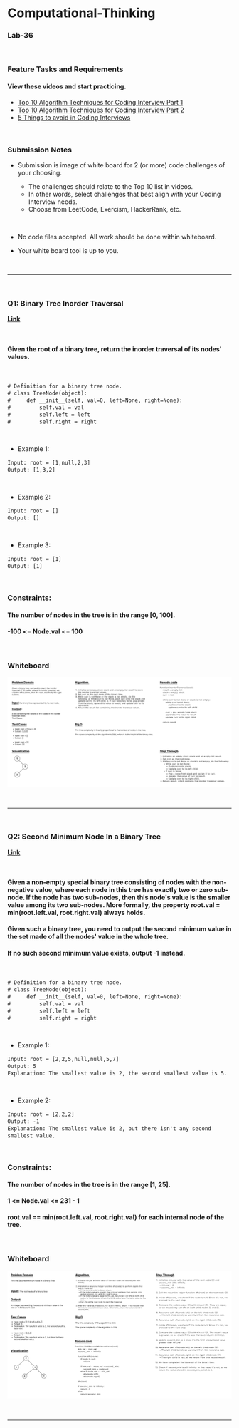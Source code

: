 # Computational-Thinking

### Lab-36 
<br>

### Feature Tasks and Requirements
#### View these videos and start practicing.

- [Top 10 Algorithm Techniques for Coding Interview Part 1](https://www.youtube.com/watch?v=r1MXwyiGi_U)
- [Top 10 Algorithm Techniques for Coding Interview Part 2](https://www.youtube.com/watch?v=zHczhZn-z30)
- [5 Things to avoid in Coding Interviews](https://www.youtube.com/watch?v=FowJZqVggCU)

<br>

### Submission Notes
- Submission is image of white board for 2 (or more) code challenges of your choosing.

    - The challenges should relate to the Top 10 list in videos.
    - In other words, select challenges that best align with your Coding Interview needs.
    - Choose from LeetCode, Exercism, HackerRank, etc.

<br>


- No code files accepted. All work should be done within whiteboard.

- Your white board tool is up to you.

<br>

---

<br>

### Q1: Binary Tree Inorder Traversal
**[Link](https://leetcode.com/problems/binary-tree-inorder-traversal/submissions/)**

<br>

#### Given the root of a binary tree, return the inorder traversal of its nodes' values.
<br>

```
# Definition for a binary tree node.
# class TreeNode(object):
#     def __init__(self, val=0, left=None, right=None):
#         self.val = val
#         self.left = left
#         self.right = right
```

<br>

- Example 1:
```
Input: root = [1,null,2,3]
Output: [1,3,2]
```
<br>

- Example 2:
```
Input: root = []
Output: []
```
<br>

- Example 3:
```
Input: root = [1]
Output: [1]
```

<br>

### Constraints:
#### The number of nodes in the tree is in the range [0, 100].
#### -100 <= Node.val <= 100

<br>

### Whiteboard

![Whiteboard](./Assets/Q1WhiteBoard.png)

<br>

---
<br>

### Q2: Second Minimum Node In a Binary Tree

**[Link](https://leetcode.com/problems/second-minimum-node-in-a-binary-tree/submissions/)**

<br>

#### Given a non-empty special binary tree consisting of nodes with the non-negative value, where each node in this tree has exactly two or zero sub-node. If the node has two sub-nodes, then this node's value is the smaller value among its two sub-nodes. More formally, the property root.val = min(root.left.val, root.right.val) always holds.

#### Given such a binary tree, you need to output the second minimum value in the set made of all the nodes' value in the whole tree.

#### If no such second minimum value exists, output -1 instead.

<br>

```
# Definition for a binary tree node.
# class TreeNode(object):
#     def __init__(self, val=0, left=None, right=None):
#         self.val = val
#         self.left = left
#         self.right = right
```
<br>

- Example 1:
```
Input: root = [2,2,5,null,null,5,7]
Output: 5
Explanation: The smallest value is 2, the second smallest value is 5.
```
<br>

- Example 2:
```
Input: root = [2,2,2]
Output: -1
Explanation: The smallest value is 2, but there isn't any second smallest value.
```

<br>

### Constraints:

#### The number of nodes in the tree is in the range [1, 25].
#### 1 <= Node.val <= 231 - 1
#### root.val == min(root.left.val, root.right.val) for each internal node of the tree.

<br>

### Whiteboard

![Whiteboard](./Assets/Q2WhiteBoard.png)

<br>

---
<br>
